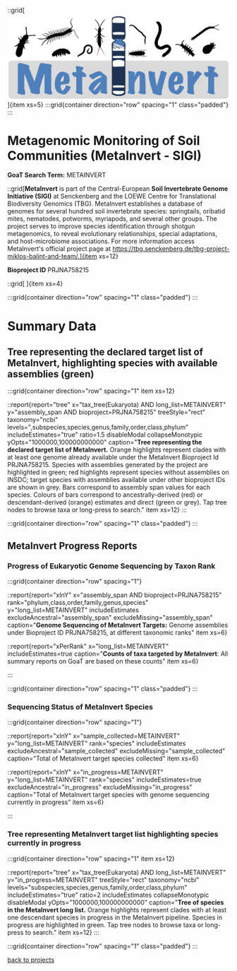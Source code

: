 ::grid[![GoaT](/static/images/Metainvert_logo.png)]{item xs=5}
:::grid{container direction="row" spacing="1" class="padded"}
:::

# Metagenomic Monitoring of Soil Communities (MetaInvert - SIGI)
**GoaT Search Term:** METAINVERT


::grid[**MetaInvert** is part of the Central-European **Soil Invertebrate Genome Initiative (SIGI)** at Senckenberg and the LOEWE Centre for Translational Biodiversity Genomics (TBG). MetaInvert establishes a database of genomes for several hundred soil invertebrate species: springtails, oribatid mites, nematodes, potworms, myriapods, and several other groups. The project serves to improve species identification through shotgun metagenomics, to reveal evolutionary relationships, special adaptations, and host-microbiome associations. For more information access MetaInvert's official project page at https://tbg.senckenberg.de/tbg-project-miklos-balint-and-team/.]{item xs=12}

**Bioproject ID** PRJNA758215

::grid[ ]{item xs=4}

:::grid{container direction="row" spacing="1" class="padded"}
:::

# Summary Data

## Tree representing the declared target list of MetaInvert, highlighting species with available assemblies (green)

:::grid{container direction="row" spacing="1" item xs=12}

::report{report="tree" x="tax_tree(Eukaryota) AND long_list=METAINVERT" y="assembly_span AND bioproject=PRJNA758215" treeStyle="rect" taxonomy="ncbi" levels=",subspecies,species,genus,family,order,class,phylum" includeEstimates="true" ratio=1.5 disableModal collapseMonotypic yOpts="1000000,100000000000" caption="**Tree representing the declared target list of MetaInvert.** Orange highlights represent clades with at least one genome already available under the MetaInvert Bioproject Id PRJNA758215. Species with assemblies generated by the project are highlighted in green; red highlights represent species without assemblies on INSDC; target species with assemblies available under other bioproject IDs are shown in grey. Bars correspond to assembly span values for each species. Colours of bars correspond to ancestrally-derived (red) or descendant-derived (orange) estimates and direct (green or grey). Tap tree nodes to browse taxa or long-press to search." item xs=12}
:::

:::grid{container direction="row" spacing="1" class="padded"}
:::


## MetaInvert Progress Reports
### Progress of Eukaryotic Genome Sequencing by Taxon Rank
:::grid{container direction="row" spacing="1"}

::report{report="xInY" x="assembly_span AND bioproject=PRJNA758215" rank="phylum,class,order,family,genus,species" y="long_list=METAINVERT" includeEstimates excludeAncestral="assembly_span" excludeMissing="assembly_span" caption="**Genome Sequencing of MetaInvert Targets:** Genome assemblies under Bioproject ID PRJNA758215, at different taxonomic ranks" item xs=6}

::report{report="xPerRank" x="long_list=METAINVERT" includeEstimates=true caption="**Counts of taxa targeted by MetaInvert**: All summary reports on GoaT are based on these counts" item xs=6}

:::

:::grid{container direction="row" spacing="1" class="padded"}
:::

### Sequencing Status of MetaInvert Species 


:::grid{container direction="row" spacing="1"}

::report{report="xInY" x="sample_collected=METAINVERT" y="long_list=METAINVERT" rank="species" includeEstimates excludeAncestral="sample_collected" excludeMissing="sample_collected" caption="Total of MetaInvert target species collected" item xs=6}

::report{report="xInY" x="in_progress=METAINVERT" y="long_list=METAINVERT" rank="species" includeEstimates=true excludeAncestral="in_progress" excludeMissing="in_progress" caption="Total of MetaInvert target species with genome sequencing currently in progress" item xs=6}

:::


### Tree representing MetaInvert target list highlighting species currently in progress

:::grid{container direction="row" spacing="1" item xs=12}

::report{report="tree" x="tax_tree(Eukaryota) AND long_list=METAINVERT" y="in_progress=METAINVERT" treeStyle="rect" taxonomy="ncbi" levels="subspecies,species,genus,family,order,class,phylum" includeEstimates="true" ratio=2 includeEstimates collapseMonotypic disableModal yOpts="1000000,100000000000" caption="**Tree of species in the MetaInvert long list.** Orange highlights represent clades with at least one descendant species in progress in the MetaInvert pipeline. Species in progress are highlighted in green. Tap tree nodes to browse taxa or long-press to search." item xs=12}
:::

:::grid{container direction="row" spacing="1" class="padded"}
:::



[back to projects](/projects)

